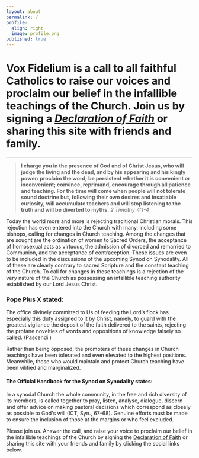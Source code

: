 ```yaml
---
layout: about
permalink: /
profile:
  align: right
  image: profile.png
published: true
---
```


# Vox Fidelium is a call to all faithful Catholics to raise our voices and proclaim our belief in the infallible teachings of the Church. Join us by signing a [*Declaration of Faith*](/vox-fidelium/statement-of-faith) or sharing this site with friends and family.
---
>  **I charge you in the presence of God and of Christ Jesus, who will judge the living and the dead, and by his appearing and his kingly power: proclaim the word; be persistent whether it is convenient or inconvenient; convince, reprimand, encourage through all patience and teaching. For the time will come when people will not tolerate sound doctrine but, following their own desires and insatiable curiosity, will accumulate teachers and will stop listening to the truth and will be diverted to myths.** *2 Timothy 4:1-4*

Today the world more and more is rejecting traditional Christian morals. This rejection has even entered into the Church with many, including some bishops, calling for changes in Church teaching. Among the changes that are sought are the ordination of women to Sacred Orders, the acceptance of homosexual acts as virtuous, the admission of divorced and remarried to Communion, and the acceptance of contraception. These issues are even to be included in the discussions of the upcoming Synod on Synodality. All of these are clearly contrary to sacred Scripture and the constant teaching of the Church. To call for changes in these teachings is a rejection of the very nature of the Church as possessing an infallible teaching authority established by our Lord Jesus Christ.
 
### Pope Pius X stated:
 
The office divinely committed to Us of feeding the Lord’s flock has especially this duty assigned to it by Christ, namely, to guard with the greatest vigilance the deposit of the faith delivered to the saints, rejecting the profane novelties of words and oppositions of knowledge falsely so called. (Pascendi )
 
Rather than being opposed, the promoters of these changes in Church teachings have been tolerated and even elevated to the highest positions. Meanwhile, those who would maintain and protect Church teaching have been vilified and marginalized. 

 
#### The Official Handbook for the Synod on Synodality states:
 In a synodal Church the whole community, in the free and rich diversity of its members, is called together to pray, listen, analyse, dialogue, discern and offer advice on making pastoral decisions which correspond as closely as possible to God's will (ICT, Syn., 67-68). Genuine efforts must be made to ensure the inclusion of those at the margins or who feel excluded.
 
Please join us. Answer the call, and raise your voice to proclaim our belief in the infallible teachings of the Church by signing the [Declaration of Faith](/vox-fidelium/statement-of-faith) or sharing this site with your friends and family by clicking the social links below.
